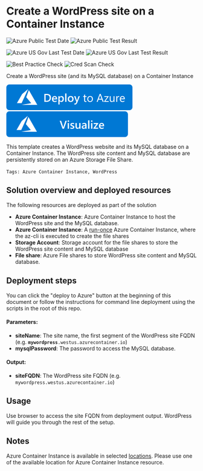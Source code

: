 # Create a WordPress site on a Container Instance

![Azure Public Test Date](https://azurequickstartsservice.blob.core.windows.net/badges/201-aci-wordpress/PublicLastTestDate.svg)
![Azure Public Test Result](https://azurequickstartsservice.blob.core.windows.net/badges/201-aci-wordpress/PublicDeployment.svg)

![Azure US Gov Last Test Date](https://azurequickstartsservice.blob.core.windows.net/badges/201-aci-wordpress/FairfaxLastTestDate.svg)
![Azure US Gov Last Test Result](https://azurequickstartsservice.blob.core.windows.net/badges/201-aci-wordpress/FairfaxDeployment.svg)

![Best Practice Check](https://azurequickstartsservice.blob.core.windows.net/badges/201-aci-wordpress/BestPracticeResult.svg)
![Cred Scan Check](https://azurequickstartsservice.blob.core.windows.net/badges/201-aci-wordpress/CredScanResult.svg)

Create a WordPress site (and its MySQL database) on a Container Instance

[![Deploy To Azure](https://raw.githubusercontent.com/Azure/azure-quickstart-templates/master/1-CONTRIBUTION-GUIDE/images/deploytoazure.svg?sanitize=true)](https://portal.azure.com/#create/Microsoft.Template/uri/https%3A%2F%2Fraw.githubusercontent.com%2FAzure%2Fazure-quickstart-templates%2Fmaster%2F201-aci-wordpress%2Fazuredeploy.json)
[![Visualize](https://raw.githubusercontent.com/Azure/azure-quickstart-templates/master/1-CONTRIBUTION-GUIDE/images/visualizebutton.svg?sanitize=true)](http://armviz.io/#/?load=https%3A%2F%2Fraw.githubusercontent.com%2FAzure%2Fazure-quickstart-templates%2Fmaster%2F201-aci-wordpress%2Fazuredeploy.json)

This template creates a WordPress website and its MySQL database on a Container
Instance. The WordPress site content and MySQL database are persistently stored
on an Azure Storage File Share.

`Tags: Azure Container Instance, WordPress`

## Solution overview and deployed resources

The following resources are deployed as part of the solution

- **Azure Container Instance**: Azure Container Instance to host the WordPress
  site and the MySQL database.
- **Azure Container Instance**: A
  [run-once](https://docs.microsoft.com/en-us/azure/container-instances/container-instances-restart-policy#container-restart-policy)
  Azure Container Instance, where the az-cli is executed to create the file
  shares
- **Storage Account**: Storage account for the file shares to store the
  WordPress site content and MySQL database
- **File share**: Azure File shares to store WordPress site content and MySQL
  database.

## Deployment steps

You can click the "deploy to Azure" button at the beginning of this document or
follow the instructions for command line deployment using the scripts in the
root of this repo.

#### Parameters:

- **siteName**: The site name, the first segment of the WordPress site FQDN
  (e.g. **`mywordpress`**`.westus.azurecontainer.io`)
- **mysqlPassword**: The password to access the MySQL database.

#### Output:

- **siteFQDN**: The WordPress site FQDN (e.g.
  `mywordpress.westus.azurecontainer.io`)

## Usage

Use browser to access the site FQDN from deployment output. WordPress will guide
you through the rest of the setup.

## Notes

Azure Container Instance is available in selected
[locations](https://docs.microsoft.com/en-us/azure/container-instances/container-instances-quotas#region-availability).
Please use one of the available location for Azure Container Instance resource.

